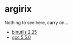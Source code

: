 # argirix

Nothing to see here, carry on...

- [binutils 2.25](http://ftp.gnu.org/gnu/binutils/binutils-2.25.tar.gz)
- [gcc 5.5.0](http://ftp.gnu.org/gnu/gcc/gcc-5.5.0/gcc-5.5.0.tar.gz)
